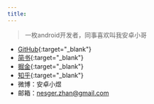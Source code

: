 ```yaml
---
title: 
---
```

>一枚android开发者，同事喜欢叫我安卓小哥

- [GitHub](https://github.com/nesger){:target="_blank"}
- [简书](http://www.jianshu.com/u/a6ff25236148){:target="_blank"}
- [掘金](https://juejin.im/user/5aed89ef518825672f19c2b7/posts){:target="_blank"}
- [知乎](https://www.zhihu.com/people/nesger/activities){:target="_blank"}
- 微博：安卓小煜
- 邮箱：nesger.zhan@gmail.com


